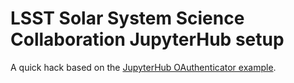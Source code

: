 # LSST Solar System Science Collaboration JupyterHub setup

A quick hack based on the [JupyterHub
OAuthenticator example](https://github.com/jupyterhub/oauthenticator/tree/master/examples/full).
